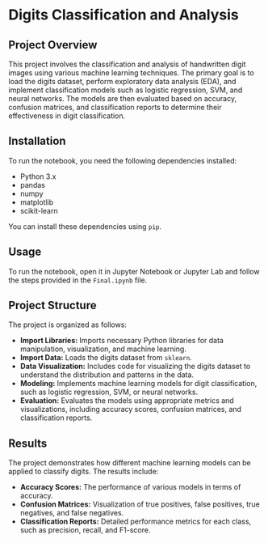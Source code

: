 # Digits Classification and Analysis

## Project Overview
This project involves the classification and analysis of handwritten digit images using various machine learning techniques. The primary goal is to load the digits dataset, perform exploratory data analysis (EDA), and implement classification models such as logistic regression, SVM, and neural networks. The models are then evaluated based on accuracy, confusion matrices, and classification reports to determine their effectiveness in digit classification.

## Installation
To run the notebook, you need the following dependencies installed:

- Python 3.x
- pandas
- numpy
- matplotlib
- scikit-learn

You can install these dependencies using `pip`.

## Usage
To run the notebook, open it in Jupyter Notebook or Jupyter Lab and follow the steps provided in the `Final.ipynb` file.

## Project Structure
The project is organized as follows:

- **Import Libraries:** Imports necessary Python libraries for data manipulation, visualization, and machine learning.
- **Import Data:** Loads the digits dataset from `sklearn`.
- **Data Visualization:** Includes code for visualizing the digits dataset to understand the distribution and patterns in the data.
- **Modeling:** Implements machine learning models for digit classification, such as logistic regression, SVM, or neural networks.
- **Evaluation:** Evaluates the models using appropriate metrics and visualizations, including accuracy scores, confusion matrices, and classification reports.

## Results
The project demonstrates how different machine learning models can be applied to classify digits. The results include:

- **Accuracy Scores:** The performance of various models in terms of accuracy.
- **Confusion Matrices:** Visualization of true positives, false positives, true negatives, and false negatives.
- **Classification Reports:** Detailed performance metrics for each class, such as precision, recall, and F1-score.
